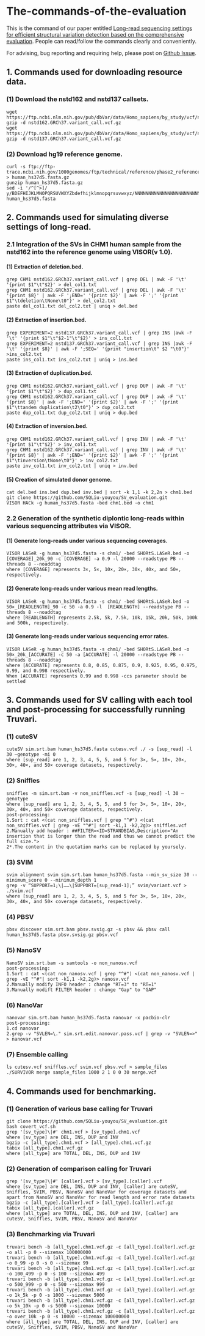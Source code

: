 # The-commands-of-the-evaluation
This is the command of our paper entitled [Long-read sequencing settings for efficient structural variation detection based on the comprehensive evaluation](https://bmcbioinformatics.biomedcentral.com/articles/10.1186/s12859-021-04422-y). People can read/follow the commands clearly and conveniently. 

For advising, bug reporting and requiring help, please post on [Github Issue](https://github.com/SQLiu-youyou/The-commands-of-the-evaluation/issues).

## 1. Commands used for downloading resource data.
### (1) Download the nstd162 and nstd137 callsets.
```
wget https://ftp.ncbi.nlm.nih.gov/pub/dbVar/data/Homo_sapiens/by_study/vcf/nstd162.GRCh37.variant_call.vcf.gz
gzip -d nstd162.GRCh37.variant_call.vcf.gz
wget https://ftp.ncbi.nlm.nih.gov/pub/dbVar/data/Homo_sapiens/by_study/vcf/nstd137.GRCh37.variant_call.vcf.gz
gzip -d nstd137.GRCh37.variant_call.vcf.gz
```
### (2) Download hg19 reference genome.
```
curl -s ftp://ftp-trace.ncbi.nih.gov/1000genomes/ftp/technical/reference/phase2_reference_assembly_sequence/hs37d5.fa.gz > human_hs37d5.fasta.gz
gunzip human_hs37d5.fasta.gz
sed -i '/^[^>]/ y/BDEFHIJKLMNOPQRSUVWXYZbdefhijklmnopqrsuvwxyz/NNNNNNNNNNNNNNNNNNNNNNNNNNNNNNNNNNNNNNNNNNNN/' human_hs37d5.fasta
```

## 2. Commands used for simulating diverse settings of long-read.
### 2.1 Integration of the SVs in CHM1 human sample from the nstd162 into the reference genome using VISOR(v 1.0).
#### (1) Extraction of deletion.bed.
```
grep CHM1 nstd162.GRCh37.variant_call.vcf | grep DEL | awk -F '\t' '{print $1"\t"$2}' > del_col1.txt
grep CHM1 nstd162.GRCh37.variant_call.vcf | grep DEL | awk -F '\t' '{print $8}' | awk -F ';END=' '{print $2}' | awk -F ';' '{print $1"\tdeletion\tNone\t0"}' > del_col2.txt
paste del_col1.txt del_col2.txt | uniq > del.bed
```
#### (2) Extraction of insertion.bed.
```
grep EXPERIMENT=2 nstd137.GRCh37.variant_call.vcf | grep INS |awk -F '\t' '{print $1"\t"$2-1"\t"$2}' > ins_col1.txt
grep EXPERIMENT=2 nstd137.GRCh37.variant_call.vcf | grep INS |awk -F '\t' '{print $8}' | awk -F ';SEQ=' '{print "insertion\t" $2 "\t0"}' >ins_col2.txt
paste ins_col1.txt ins_col2.txt | uniq > ins.bed
```
#### (3) Extraction of duplication.bed.
```
grep CHM1 nstd162.GRCh37.variant_call.vcf | grep DUP | awk -F '\t' '{print $1"\t"$2}' > dup_col1.txt
grep CHM1 nstd162.GRCh37.variant_call.vcf | grep DUP | awk -F '\t' '{print $8}' | awk -F ';END=' '{print $2}' | awk -F ';' '{print $1"\ttandem duplication\t2\t0"}' > dup_col2.txt
paste dup_col1.txt dup_col2.txt | uniq > dup.bed
```
#### (4) Extraction of inversion.bed.
```
grep CHM1 nstd162.GRCh37.variant_call.vcf | grep INV | awk -F '\t' '{print $1"\t"$2}' > inv_col1.txt
grep CHM1 nstd162.GRCh37.variant_call.vcf | grep INV | awk -F '\t' '{print $8}' | awk -F ';END=' '{print $2}' | awk -F ';' '{print $1"\tinversion\tNone\t0"}' > inv_col2.txt
paste inv_col1.txt inv_col2.txt | uniq > inv.bed
```
#### (5) Creation of simulated donor genome.
```
cat del.bed ins.bed dup.bed inv.bed | sort -k 1,1 -k 2,2n > chm1.bed
git clone https://github.com/SQLiu-youyou/SV_evaluation.git
VISOR HACk -g human_hs37d5.fasta -bed chm1.bed -o chm1
```
### 2.2 Generation of the synthetic diplontic long-reads within various sequencing attributes via VISOR.
#### (1) Generate long-reads under various sequencing coverages.
```
VISOR LASeR -g human_hs37d5.fasta -s chm1/ -bed SHORtS.LASeR.bed -o [COVERAGE]_20k_90 -c [COVERAGE] -a 0.9 -l 20000 --readstype PB --threads 8 --noaddtag 
where [COVERAGE] represents 3×, 5×, 10×, 20×, 30×, 40×, and 50×, respectively.
```
#### (2) Generate long-reads under various mean read lengths.
```
VISOR LASeR -g human_hs37d5.fasta -s chm1/ -bed SHORtS.LASeR.bed -o 50×_[READLENGTH]_90 -c 50 -a 0.9 -l  [READLENGTH] --readstype PB --threads 8 --noaddtag 
where [READLENGTH] represents 2.5k, 5k, 7.5k, 10k, 15k, 20k, 50k, 100k and 500k, respectively.
```
#### (3) Generate long-reads under various sequencing error rates.
```
VISOR LASeR -g human_hs37d5.fasta -s chm1/ -bed SHORtS.LASeR.bed -o 50×_20k_[ACCURATE] -c 50 -a [ACCURATE] -l 20000 --readstype PB --threads 8 --noaddtag 
where [ACCURATE] represents 0.8, 0.85, 0.875, 0.9, 0.925, 0.95, 0.975, 0.99, and 0.998 respectively.
When [ACCURATE] represents 0.99 and 0.998 -ccs parameter should be settled
```

## 3. Commands used for SV calling with each tool and post-processing for successfully running Truvari. 
### (1) cuteSV
```
cuteSV sim.srt.bam human_hs37d5.fasta cutesv.vcf ./ -s [sup_read] -l 30 –genotype -mi 0
where [sup_read] are 1, 2, 3, 4, 5, 5, and 5 for 3×, 5×, 10×, 20×, 30×, 40×, and 50× coverage datasets, respectively.
```
### (2) Sniffles
```
sniffles -m sim.srt.bam -v non_sniffles.vcf -s [sup_read] -l 30 –genotype
where [sup_read] are 1, 2, 3, 4, 5, 5, and 5 for 3×, 5×, 10×, 20×, 30×, 40×, and 50× coverage datasets, respectively.
post-processing:
1.Sort : cat <(cat non_sniffles.vcf | grep "^#") <(cat non_sniffles.vcf | grep -vE "^#"| sort -k1,1 -k2,2g)> sniffles.vcf
2.Manually add header : ##FILTER=<ID=STRANDBIAS,Description="An insertion that is longer than the read and thus we cannot predict the full size.">
2*.The content in the quotation marks can be replaced by yoursely.
```
### (3) SVIM
```
svim alignment svim sim.srt.bam human_hs37d5.fasta --min_sv_size 30 --minimum_score 0 --minimum_depth 1
grep -v “SUPPORT=1;\|……\|SUPPORT=[sup_read-1];” svim/variant.vcf > ./svim.vcf
where [sup_read] are 1, 2, 3, 4, 5, 5, and 5 for 3×, 5×, 10×, 20×, 30×, 40×, and 50× coverage datasets, respectively.
```
### (4) PBSV
```
pbsv discover sim.srt.bam pbsv.svsig.gz -s pbsv && pbsv call human_hs37d5.fasta pbsv.svsig.gz pbsv.vcf
```
### (5) NanoSV
```
NanoSV sim.srt.bam -s samtools -o non_nanosv.vcf
post-processing:
1.Sort : cat <(cat non_nanosv.vcf | grep "^#") <(cat non_nanosv.vcf | grep -vE "^#"| sort -k1,1 -k2,2g)> nanosv.vcf
2.Manually modify INFO header : change "RT=3" to "RT=1" 
3.Manually modift FILTER header : change "Gap" to "GAP" 
```
### (6) NanoVar
```
nanovar sim.srt.bam human_hs37d5.fasta nanovar -x pacbio-clr
post-processing:
1.cd nanovar
2.grep -v "SVLEN=\." sim.srt.edit.nanovar.pass.vcf | grep -v "SVLEN=>" > nanovar.vcf
```
### (7) Ensemble calling
```
ls cutesv.vcf sniffles.vcf svim.vcf pbsv.vcf > sample_files
./SURVIVOR merge sample_files 1000 2 1 0 0 30 merge.vcf
```

## 4. Commands used for benchmarking.
### (1) Generation of various base calling for Truvari
```
git clone https://github.com/SQLiu-youyou/SV_evaluation.git
bash covert_vcf.sh
grep '[sv_type]\|#' chm1.vcf > [sv_type].chm1.vcf
where [sv_type] are DEL, INS, DUP and INV
bgzip -c [all_type].chm1.vcf > [all_type].chm1.vcf.gz
tabix [all_type].chm1.vcf.gz
where [all_type] are TOTAL, DEL, INS, DUP and INV
```
### (2) Generation of comparison calling for Truvari
```
grep '[sv_type]\|#' [caller].vcf > [sv_type].[caller].vcf
where [sv_type] are DEL, INS, DUP and INV, [caller] are cuteSV, Sniffles, SVIM, PBSV, NanoSV and NanoVar for coverage datasets and apart from NanoSV and NanoVar for read length and error rate datasets
bgzip -c [all_type].[caller].vcf > [all_type].[caller].vcf.gz
tabix [all_type].[caller].vcf.gz
where [all_type] are TOTAL, DEL, INS, DUP and INV, [caller] are cuteSV, Sniffles, SVIM, PBSV, NanoSV and NanoVar
```
### (3) Benchmarking via Truvari
```
truvari bench -b [all_type].chm1.vcf.gz -c [all_type].[caller].vcf.gz -o all -p 0 --sizemax 100000000
truvari bench -b [all_type].chm1.vcf.gz -c [all_type].[caller].vcf.gz -o 0_99 -p 0 -s 0 --sizemax 99
truvari bench -b [all_type].chm1.vcf.gz -c [all_type].[caller].vcf.gz -o 100_499 -p 0 -s 100 --sizemax 499
truvari bench -b [all_type].chm1.vcf.gz -c [all_type].[caller].vcf.gz -o 500_999 -p 0 -s 500 --sizemax 999
truvari bench -b [all_type].chm1.vcf.gz -c [all_type].[caller].vcf.gz -o 1k_5k -p 0 -s 1000 --sizemax 5000
truvari bench -b [all_type].chm1.vcf.gz -c [all_type].[caller].vcf.gz -o 5k_10k -p 0 -s 5000 --sizemax 10000
truvari bench -b [all_type].chm1.vcf.gz -c [all_type].[caller].vcf.gz -o over_10k -p 0 -s 10000 --sizemax 100000000
where [all_type] are TOTAL, DEL, INS, DUP and INV, [caller] are cuteSV, Sniffles, SVIM, PBSV, NanoSV and NanoVar
```


